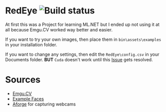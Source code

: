 # RedEye   ![Build status](https://ci.appveyor.com/api/projects/status/40l1bf7fj0ceeq1u?svg=true)
At first this was a Project for learning ML.NET but I ended up not using it at all because Emgu.CV worked way better and easier.

If you want to try your own images, then place them in `bin\assets\examples` in your installation folder.

If you want to change any settings, then edit the `RedEye\config.csv` in your Documents folder. **BUT** `Cuda` doesn't work until this [Issue](https://github.com/emgucv/emgucv/issues/328) gets resolved.

# Sources
* [Emgu.CV](http://www.emgu.com/wiki/index.php/Main_Page)
* [Example Faces](http://vis-www.cs.umass.edu/lfw/)
* [Aforge](http://www.aforgenet.com/) for capturing webcams